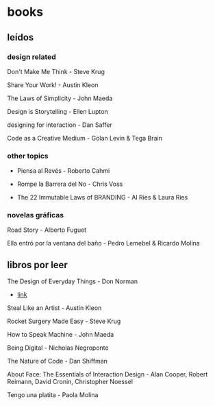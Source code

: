 # books

## leídos

### design related

Don't Make Me Think - Steve Krug

Share Your Work! - Austin Kleon

The Laws of Simplicity - John Maeda

Design is Storytelling - Ellen Lupton

designing for interaction - Dan Saffer

Code as a Creative Medium - Golan Levin & Tega Brain

### other topics

- Piensa al Revés - Roberto Cahmi

- Rompe la Barrera del No - Chris Voss

- The 22 Immutable Laws of BRANDING - Al Ries & Laura Ries

### novelas gráficas

Road Story - Alberto Fuguet

Ella entró por la ventana del baño - Pedro Lemebel & Ricardo Molina

## libros por leer

The Design of Everyday Things - Don Norman
- [link](https://dl.icdst.org/pdfs/files4/4bb8d08a9b309df7d86e62ec4056ceef.pdf)

Steal Like an Artist - Austin Kleon

Rocket Surgery Made Easy - Steve Krug

How to Speak Machine - John Maeda

Being Digital - Nicholas Negroponte

The Nature of Code - Dan Shiffman

About Face: The Essentials of Interaction Design - Alan Cooper, Robert Reimann, David Cronin, Christopher Noessel

Tengo una platita - Paola Molina

